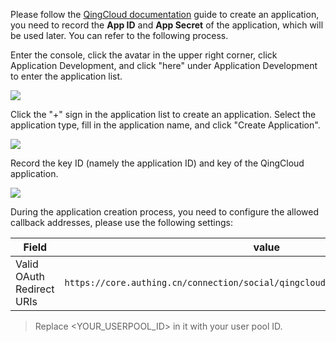 <IntegrationDetailCard title="Create an application on the Qingyun developer platform">

Please follow the [QingCloud documentation](https://docsv3.qingcloud.com/appcenter/dev-platform/saas-developer-guide/release/#%E5%88%9B%E5%BB%BA%E5%BA%94%E7%94%A8) guide to create an application, you need to record the **App ID** and **App Secret** of the application, which will be used later. You can refer to the following process.

Enter the console, click the avatar in the upper right corner, click Application Development, and click "here" under Application Development to enter the application list.

<img src="~@imagesEnUs/connections/qingcloud/qingcloud_1.png" >

Click the "+" sign in the application list to create an application. Select the application type, fill in the application name, and click "Create Application".

<img src="~@imagesEnUs/connections/qingcloud/qingcloud_2.png" >

Record the key ID (namely the application ID) and key of the QingCloud application.

<img src="~@imagesEnUs/connections/qingcloud/qingcloud_3.png" >

During the application creation process, you need to configure the allowed callback addresses, please use the following settings:

| Field                     |                              value                              |
| ------------------------- | :----------------------------------------------------------: |
| Valid OAuth Redirect URIs | `https://core.authing.cn/connection/social/qingcloud/<YOUR_USERPOOL_ID>/callback` |

> Replace <YOUR_USERPOOL_ID> in it with your user pool ID.

</IntegrationDetailCard>

